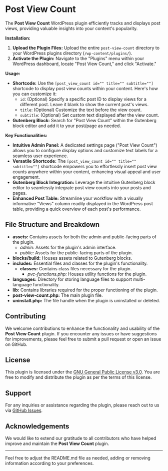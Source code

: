 # Post View Count

The **Post View Count** WordPress plugin efficiently tracks and displays post views, providing valuable insights into your content's popularity.


**Installation:**

1. **Upload the Plugin Files:** Upload the entire `post-view-count` directory to your WordPress plugins directory (`/wp-content/plugins/`).
2. **Activate the Plugin:** Navigate to the "Plugins" menu within your WordPress dashboard, locate "Post View Count," and click "Activate."

**Usage:**

- **Shortcode:** Use the `[post_view_count id="" title="" subtitle=""]` shortcode to display post view counts within your content. Here's how you can customize it:
  - `id`: (Optional) Specify a specific post ID to display views for a different post. Leave it blank to show the current post's views.
  - `title`: (Optional) Customize the text before the view count.
  - `subtitle`: (Optional) Set custom text displayed after the view count.
- **Gutenberg Block:** Search for "Post View Count" within the Gutenberg block editor and add it to your post/page as needed.

**Key Functionalities:**

- **Intuitive Admin Panel:** A dedicated settings page ("Post View Count") allows you to configure display options and customize text labels for a seamless user experience.
- **Versatile Shortcode:** The `[post_view_count id="" title="" subtitle=""]` shortcode empowers you to effortlessly insert post view counts anywhere within your content, enhancing visual appeal and user engagement.
- **Gutenberg Block Integration:** Leverage the intuitive Gutenberg block editor to seamlessly integrate post view counts into your posts and pages.
- **Enhanced Post Table:** Streamline your workflow with a visually informative "Views" column readily displayed in the WordPress post table, providing a quick overview of each post's performance.

## File Structure and Breakdown

- **assets:** Contains assets for both the admin and public-facing parts of the plugin.
  - *admin:* Assets for the plugin's admin interface.
  - *public:* Assets for the public-facing parts of the plugin.
- **blocks/build:** Houses assets related to Gutenberg blocks.
- **includes:** Essential files and classes for the plugin's functionality.
  - **classes:** Contains class files necessary for the plugin.
    - *pvc-functions.php:* Houses utility functions for the plugin.
- **languages:** Directory for storing language files to support multi-language functionality.
- **lib:** Contains libraries required for the proper functioning of the plugin.
- **post-view-count.php:** The main plugin file.
- **uninstall.php:** The file handle when the plugin is uninstalled or deleted.

## Contributing

We welcome contributions to enhance the functionality and usability of the **Post View Count** plugin. If you encounter any issues or have suggestions for improvements, please feel free to submit a pull request or open an issue on GitHub.

## License

This plugin is licensed under the [GNU General Public License v3.0](https://www.gnu.org/licenses/gpl-3.0.en.html). You are free to modify and distribute the plugin as per the terms of this license.

## Support

For any inquiries or assistance regarding the plugin, please reach out to us via [GitHub Issues](https://github.com/your/repository/issues).

## Acknowledgements

We would like to extend our gratitude to all contributors who have helped improve and maintain the **Post View Count** plugin.

---

Feel free to adjust the README.md file as needed, adding or removing information according to your preferences.
